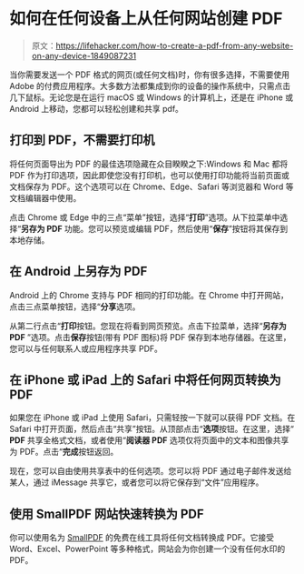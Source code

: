 # 如何在任何设备上从任何网站创建 PDF

> 原文：<https://lifehacker.com/how-to-create-a-pdf-from-any-website-on-any-device-1849087231>

当你需要发送一个 PDF 格式的网页(或任何文档)时，你有很多选择，不需要使用 Adobe 的付费应用程序。大多数方法都集成到你的设备的操作系统中，只需点击几下鼠标。无论您是在运行 macOS 或 Windows 的计算机上，还是在 iPhone 或 Android 上移动，您都可以轻松创建和共享 pdf。



## 打印到 PDF，不需要打印机

将任何页面导出为 PDF 的最佳选项隐藏在众目睽睽之下:Windows 和 Mac 都将 PDF 作为打印选项，因此即使您没有打印机，也可以使用打印功能将当前页面或文档保存为 PDF。这个选项可以在 Chrome、Edge、Safari 等浏览器和 Word 等文档编辑器中使用。

点击 Chrome 或 Edge 中的三点“菜单”按钮，选择“**打印**”选项。从下拉菜单中选择“**另存为 PDF** 功能。您可以预览或编辑 PDF，然后使用“**保存**”按钮将其保存到本地存储。

## 在 Android 上另存为 PDF

Android 上的 Chrome 支持与 PDF 相同的打印功能。在 Chrome 中打开网站，点击三点菜单按钮，选择“**分享**选项。

从第二行点击“**打印**按钮。您现在将看到网页预览。点击下拉菜单，选择“**另存为 PDF** ”选项。点击**保存**按钮(带有 PDF 图标)将 PDF 保存到本地存储器。在这里，您可以与任何联系人或应用程序共享 PDF。

## 在 iPhone 或 iPad 上的 Safari 中将任何网页转换为 PDF

如果您在 iPhone 或 iPad 上使用 Safari，只需轻按一下就可以获得 PDF 文档。在 Safari 中打开页面，然后点击“共享”按钮。从顶部点击“**选项**按钮。在这里，选择“ **PDF** 共享全格式文档，或者使用“**阅读器 PDF** 选项仅将页面中的文本和图像共享为 PDF。点击“**完成**按钮返回。

现在，您可以自由使用共享表中的任何选项。您可以将 PDF 通过电子邮件发送给某人，通过 iMessage 共享它，或者您可以将它保存到“文件”应用程序。

## 使用 SmallPDF 网站快速转换为 PDF

你可以使用名为 [SmallPDF](https://smallpdf.com/pdf-tools) 的免费在线工具将任何文档转换成 PDF。它接受 Word、Excel、PowerPoint 等多种格式，网站会为你创建一个没有任何水印的 PDF。